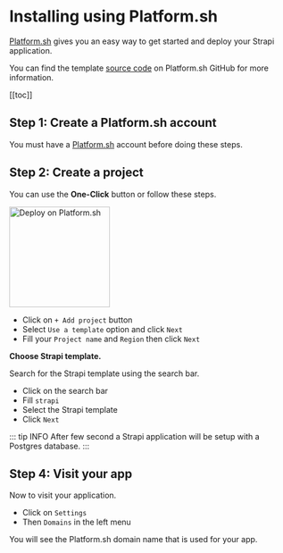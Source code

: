 # Installing using Platform.sh

[Platform.sh](https://console.platform.sh/) gives you an easy way to get started and deploy your Strapi application.

You can find the template [source code](https://github.com/platformsh-templates/strapi#customizations) on Platform.sh GitHub for more information.

[[toc]]

## Step 1: Create a Platform.sh account

You must have a [Platform.sh](https://platform.sh/) account before doing these steps.

## Step 2: Create a project

You can use the **One-Click** button or follow these steps.

<a href="https://console.platform.sh/projects/create-project?template=https://raw.githubusercontent.com/platformsh/template-builder/master/templates/strapi/.platform.template.yaml&utm_content=strapi&utm_source=github&utm_medium=button&utm_campaign=deploy_on_platform">
    <img src="https://platform.sh/images/deploy/lg-blue.svg" alt="Deploy on Platform.sh" width="180px" />
</a>

- Click on `+ Add project` button
- Select `Use a template` option and click `Next`
- Fill your `Project name` and `Region` then click `Next`

**Choose Strapi template.**

Search for the Strapi template using the search bar.

- Click on the search bar
- Fill `strapi`
- Select the Strapi template
- Click `Next`

::: tip INFO
After few second a Strapi application will be setup with a Postgres database.
:::

## Step 4: Visit your app

Now to visit your application.

- Click on `Settings`
- Then `Domains` in the left menu

You will see the Platform.sh domain name that is used for your app.

